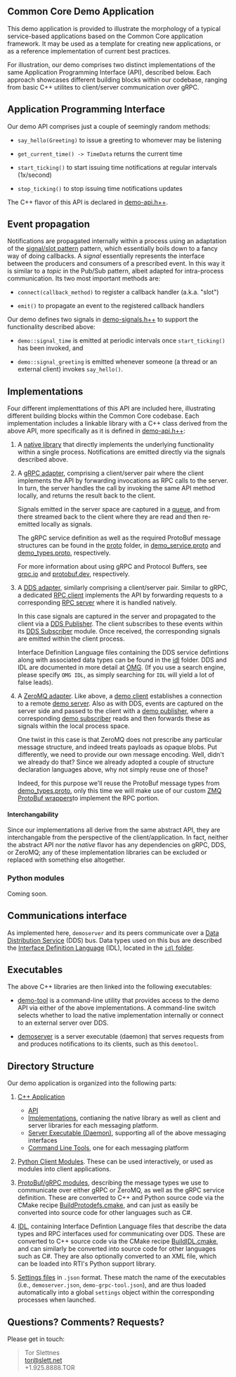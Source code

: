 Common Core Demo Application
----------------------------

This demo application is provided to illustrate the morphology of a typical
service-based applications based on the Common Core application framework. It
may be used as a template for creating new applications, or as a reference
implementation of current best practices.

For illustration, our demo comprises two distinct implementations of the same
Application Programming Interface (API), described below. Each approach
showcases different building blocks within our codebase, ranging from basic C++
utilites to client/server communication over gRPC.


Application Programming Interface
---------------------------------

Our demo API comprises just a couple of seemingly random methods:

* `say_hello(Greeting)` to issue a greeting to whomever may be listening

* `get_current_time() -> TimeData` returns the current time

* `start_ticking()` to start issuing time notifications at regular intervals
  (1x/second)

* `stop_ticking()` to stop issuing time notifications updates

The C++ flavor of this API is declared in [demo-api.h++](cpp/api/demo-api.h++).


Event propagation
-----------------

Notifications are propagated internally within a process using an adaptation of
the [signal/slot pattern](https://en.wikipedia.org/wiki/Signals_and_slots)
pattern, which essentially boils down to a fancy way of doing callbacks. A
_signal_ essentially represents the interface between the producers and
consumers of a prescribed event. In this way it is similar to a _topic_ in the
Pub/Sub pattern, albeit adapted for intra-process communication. Its two most
important methods are:

 - `connect(callback_method)` to register a callback handler (a.k.a. "slot")

 - `emit()` to propagate an event to the registered callback handlers

Our demo defines two signals in [demo-signals.h++](cpp/api/demo-signals.h++) to
support the functionality described above:

- `demo::signal_time` is emitted at periodic intervals once
  `start_ticking()` has been invoked, and

- `demo::signal_greeting` is emitted whenever someone (a thread or an
  external client) invokes `say_hello()`.


Implementations
---------------

Four different implementtations of this API are included here, illustrating
different building blocks within the Common Core codebase.  Each implementation
includes a linkable library with a C++ class derived from the above API, more
specifically as it is defined in [demo-api.h++](cpp/api/demo-api.h++):

1. A [native library](cpp/impl/native/README.md) that directly implements
   the underlying functionality within a single process. Notifications are
   emitted directly via the signals described above.

2. A [gRPC adapter](cpp/impl/grpc/README.md), comprising a client/server pair
   where the client implements the API by forwarding invocations as RPC calls to
   the server. In turn, the server handles the call by invoking the same API
   method locally, and returns the result back to the client.

   Signals emitted in the server space are captured in a
   [queue](cpp/impl/grpc/server/demo-grpc-signalqueue.h++), and from there
   streamed back to the client where they are read and then re-emitted locally
   as signals.

   The gRPC service definition as well as the required ProtoBuf message
   structures can be found in the [proto](proto) folder, in
   [demo_service.proto](proto/demo_service.proto) and
   [demo_types.proto](proto/demo_service.proto), respectively.

   For more information about using gRPC and Protocol Buffers, see
   [grpc.io](https://grpc.io) and [protobuf.dev](https://protobuf.dev),
   respectively.

3. A [DDS adapter](cpp/impl/dds/README.md), similarly comprising a client/server
   pair. Similar to gRPC, a dedicated [RPC client](cpp/impl/dds/rpc-client)
   implements the API by forwarding requests to a corresponding [RPC
   server](cpp/impl/dds/rpc-server) where it is handled natively.

   In this case signals are captured in the server and propagated to the client
   via a [DDS Publisher](cpp/impl/dds/dds-publisher). The client subscribes to
   these events within its [DDS Subscriber](cpp/impl/dds/dds-subscriber)
   module. Once received, the corresponding signals are emitted within the
   client process.

   Interface Definition Language files containing the DDS service defintions
   along with associated data types can be found in the [idl](idl) folder.  DDS
   and IDL are documented in more detail at
   [OMG](https://www.omg.org/omg-dds-portal/). (If you use a search engine,
   please specify `OMG IDL`, as simply searching for `IDL` will yield a lot of
   false leads).

4. A [ZeroMQ adapter](cpp/impl/zmq). Like above, a [demo
   client](cpp/impl/zmq/zmq-client) establishes a connection to a remote [demo
   server](cpp/impl/zmq/zmq-server).  Also as with DDS, events are captured on
   the server side and passed to the client with a [demo
   publisher](cpp/impl/zmq/zmq-publisher), where a corresponding [demo
   subscriber](cpp/impl/zmq/zmq-subscriber) reads and then forwards these as
   signals within the local process space.

   One twist in this case is that ZeroMQ does not prescribe any particular
   message structure, and indeed treats payloads as opaque blobs.  Put
   differently, we need to provide our own message encoding.  Well, didn't we
   already do that? Since we already adopted a couple of structure declaration
   languages above, why not simply reuse one of those?

   Indeed, for this purpose we'll reuse the ProtoBuf message types from
   [demo_types.proto](proto/demo_types.proto), only this time we will make use
   of our custom [ZMQ ProtoBuf
   wrappers](../../core/cpp/outer-core/messaging/zeromq/zmq-protobuf/README.md)to
   implement the RPC portion.


#### Interchangability

Since our implementations all derive from the same abstract API, they are
interchangable from the perspective of the client/application.  In fact, neither
the abstract API nor the *native* flavor has any dependencies on gRPC, DDS, or
ZeroMQ; any of these implementation libraries can be excluded or replaced with
something else altogether.

### Python modules

Coming soon.


Communications interface
------------------------

As implemented here, `demoserver` and its peers communicate over a [Data
Distribution Service](https://en.wikipedia.org/wiki/Data_Distribution_Service)
(DDS) bus. Data types used on this bus are described the [Interface Definition
Language](https://en.wikipedia.org/wiki/Interface_description_language) (IDL),
located in the [`idl` folder](idl).


Executables
-----------

The above C++ libraries are then linked into the following executables:

* [demo-tool](cpp/utils/tool) is a command-line utility that provides access to
  the demo API via either of the above implementations. A command-line switch
  selects whether to load the native implementation internally or connect to an
  external server over DDS.

* [demoserver](cpp/daemon) is a server executable (daemon) that serves requests
  from and produces notifications to its clients, such as this `demotool`.


Directory Structure
-------------------

Our demo application is organized into the following parts:

1. [C++ Application](cpp/README.md)
   * [API](cpp/api/README.md)
   * [Implementations](cpp/impl/README.md), contianing the native library as well as client and server libraries for each messaging platform.
   * [Server Executable (Daemon)](cpp/daemon), supporting all of the above
     messaging interfaces
   * [Command Line Tools](cpp/utils), one for each messaging platform

2. [Python Client Modules](python). These can be used interactively, or used
   as modules into client applications.

3. [ProtoBuf/gRPC modules](proto), describing the message types we use to
   communicate over either gRPC or ZeroMQ, as well as the gRPC service
   definition. These are converted to C++ and Python source code via the CMake
   recipe [BuildProtodefs.cmake](../../../cmake/BuildProtodefs.cmake), and can
   just as easily be converted into source code for other languages such as C#.

4. [IDL](idl), containing Interface Defintion Language files that describe the
   data types and RPC interfaces used for communicating over DDS.  These are
   converted to C++ source code via the CMake recipe
   [BuildIDL.cmake](../../../cmake/BuildIDL.cmake), and can similarly be
   converted into source code for other languages such as C#. They are also
   optionally converted to an XML file, which can be loaded into RTI's Python
   support library.

5. [Settings files](settings) in `.json` format. These match the name of the
   executables (i.e., `demoserver.json`, `demo-grpc-tool.json`), and are thus
   loaded automatically into a global `settings` object within the corresponding
   processes when launched.


Questions? Comments? Requests?
------------------------------

Please get in touch:

> Tor Slettnes  
> tor@slett.net  
> +1.925.8888.TOR
